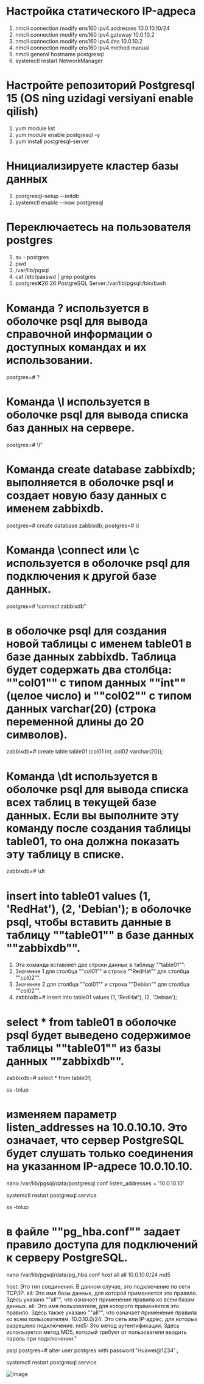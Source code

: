 # Настройка статического IP-адреса 
1) nmcli connection modify ens160 ipv4.addresses 10.0.10.10/24 
2) nmcli connection modify ens160 ipv4.gateway 10.0.10.2 
3) nmcli connection modify ens160 ipv4.dns 10.0.10.2
4) nmcli connection modify ens160 ipv4.method manual
5) nmcli general hostname postgresql
6) systemctl restart NetworkManager

# Настройте репозиторий Postgresql 15 (OS ning uzidagi versiyani enable qilish)
1) yum module list
2) yum module enable postgresql -y
3) yum install postgresql-server

# Ннициализируете кластер базы данных
1) postgresql-setup --initdb
2) systemctl enable --now postgresql

# Переключаетесь на пользователя postgres
1) su - postgres
2) pwd
3) /var/lib/pgsql
4) cat /etc/passwd | grep postgres
5) postgres:x:26:26:PostgreSQL Server:/var/lib/pgsql:/bin/bash

# Команда \? используется в оболочке psql для вывода справочной информации о доступных командах и их использовании. 
postgres=# \?
# Команда \l используется в оболочке psql для вывода списка баз данных на сервере.
postgres=# \l"

# Команда create database zabbixdb; выполняется в оболочке psql и создает новую базу данных с именем zabbixdb.
postgres=# create database zabbixdb;
postgres=# \l
# Команда \connect или \c используется в оболочке psql для подключения к другой базе данных. 
postgres=# \connect zabbixdb"

# в оболочке psql для создания новой таблицы с именем table01 в базе данных zabbixdb. Таблица будет содержать два столбца: ""col01"" с типом данных ""int"" (целое число) и ""col02"" с типом данных varchar(20) (строка переменной длины до 20 символов).
zabbixdb=# create table table01 (col01 int, col02 varchar(20));
# Команда \dt используется в оболочке psql для вывода списка всех таблиц в текущей базе данных. Если вы выполните эту команду после создания таблицы table01, то она должна показать эту таблицу в списке.
zabbixdb=# \dt
# insert into table01 values (1, 'RedHat'), (2, 'Debian'); в оболочке psql, чтобы вставить данные в таблицу ""table01"" в базе данных ""zabbixdb"".
1) Эта команда вставляет две строки данных в таблицу ""table01"":
2) Значение 1 для столбца ""col01"" и строка ""RedHat"" для столбца ""col02"".
3) Значение 2 для столбца ""col01"" и строка ""Debian"" для столбца ""col02"".
4) zabbixdb=# insert into table01 values (1, 'RedHat'), (2, 'Debian');
# select * from table01 в оболочке psql будет выведено содержимое таблицы ""table01"" из базы данных ""zabbixdb"". 
zabbixdb=# select * from table01;

ss -tnlup

# изменяем параметр listen_addresses на 10.0.10.10. Это означает, что сервер PostgreSQL будет слушать только соединения на указанном IP-адресе 10.0.10.10.
nano /var/lib/pgsql/data/postgresql.conf
listen_addresses = '10.0.10.10'

systemctl restart postgresql.service

ss -tnlup

# в файле ""pg_hba.conf"" задает правило доступа для подключений к серверу PostgreSQL.
nano /var/lib/pgsql/data/pg_hba.conf
host    all             all             10.0.10.0/24            md5

host: Это тип соединения. В данном случае, это подключение по сети TCP/IP.
all: Это имя базы данных, для которой применяется это правило. Здесь указано ""all"", что означает применение правила ко всем базам данных.
all: Это имя пользователя, для которого применяется это правило. Здесь также указано ""all"", что означает применение правила ко всем пользователям.
10.0.10.0/24: Это сеть или IP-адрес, для которых разрешено подключение.
md5: Это метод аутентификации. Здесь используется метод MD5, который требует от пользователя вводить пароль при подключении."

psql 
postgres=# alter user postgres with password 'Huawei@1234' ;

systemctl restart postgresql.service

![image](https://github.com/user-attachments/assets/9d6b2f46-28d9-4ce3-8b43-a92aa25e2588)

